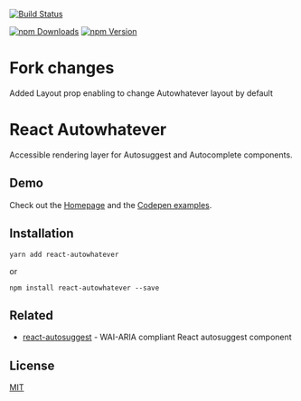 [![Build Status](https://img.shields.io/codeship/6c79f8c0-2565-0133-4af8-72f090cba113/master.svg?style=flat-square)](https://codeship.com/projects/96953)

[![npm Downloads](https://img.shields.io/npm/dm/react-autowhatever.svg?style=flat-square)](https://npmjs.org/package/react-autowhatever)
[![npm Version](https://img.shields.io/npm/v/react-autowhatever.svg?style=flat-square)](https://npmjs.org/package/react-autowhatever)

# Fork changes

Added Layout prop enabling to change Autowhatever layout by default

# React Autowhatever

Accessible rendering layer for Autosuggest and Autocomplete components.

## Demo

Check out the [Homepage](http://react-autowhatever.js.org) and the [Codepen examples](http://codepen.io/collection/nmZqgW).

## Installation

```shell
yarn add react-autowhatever
```

or

```shell
npm install react-autowhatever --save
```

## Related

* [react-autosuggest](https://github.com/moroshko/react-autosuggest) - WAI-ARIA compliant React autosuggest component

## License

[MIT](http://moroshko.mit-license.org)

